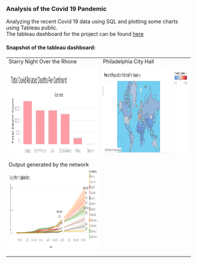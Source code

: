 ### Analysis of the Covid 19 Pandemic
Analyzing the recent Covid 19 data using SQL and plotting some charts using Tableau public. <br>
The tableau dashboard for the project can be found <a href="https://public.tableau.com/app/profile/arindam.baruah#!/?newProfile=&activeTab=0">here</a> <br>

#### Snapshot of the tableau dashboard: <br>

<table>
  <tr>
    <td>Starry Night Over the Rhone</td>
    <td>Philadelphia City Hall</td>
  </tr>
  <tr>
    <td valign="top"><img src="https://github.com/Ol0fmeistR/Covid-19-Analysis/blob/main/Images/Continent.png" height="250"></td>
    <td valign="top"><img src="https://github.com/Ol0fmeistR/Covid-19-Analysis/blob/main/Images/PercentPop.png" width="1000" height="234"></td>
  </tr>
  <tr>
    <td>Output generated by the network</td>
  </tr>
  <tr>
    <td valign="top"><img src="https://github.com/Ol0fmeistR/Covid-19-Analysis/blob/main/Images/CountryStats.png" height="230"></td>
  </tr>
</table>
